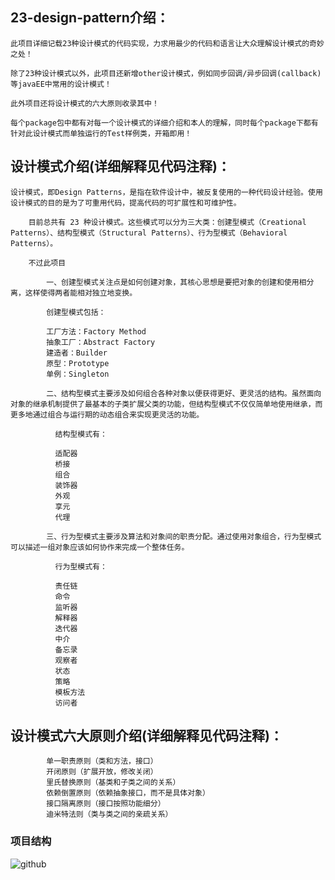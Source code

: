 ## 23-design-pattern介绍：
    
    此项目详细记载23种设计模式的代码实现，力求用最少的代码和语言让大众理解设计模式的奇妙之处！
            
    除了23种设计模式以外，此项目还新增other设计模式，例如同步回调/异步回调(callback)等javaEE中常用的设计模式！
            
    此外项目还将设计模式的六大原则收录其中！ 
   
    每个package包中都有对每一个设计模式的详细介绍和本人的理解，同时每个package下都有针对此设计模式而单独运行的Test样例类，开箱即用！
            
## 设计模式介绍(详细解释见代码注释)：

    设计模式，即Design Patterns，是指在软件设计中，被反复使用的一种代码设计经验。使用设计模式的目的是为了可重用代码，提高代码的可扩展性和可维护性。
        
        目前总共有 23 种设计模式。这些模式可以分为三大类：创建型模式（Creational Patterns）、结构型模式（Structural Patterns）、行为型模式（Behavioral Patterns）。
        
        不过此项目
        
            一、创建型模式关注点是如何创建对象，其核心思想是要把对象的创建和使用相分离，这样使得两者能相对独立地变换。
        
            创建型模式包括：
            
            工厂方法：Factory Method
            抽象工厂：Abstract Factory
            建造者：Builder
            原型：Prototype
            单例：Singleton
            
            二、结构型模式主要涉及如何组合各种对象以便获得更好、更灵活的结构。虽然面向对象的继承机制提供了最基本的子类扩展父类的功能，但结构型模式不仅仅简单地使用继承，而更多地通过组合与运行期的动态组合来实现更灵活的功能。
              
              结构型模式有：
              
              适配器
              桥接
              组合
              装饰器
              外观
              享元
              代理
              
            三、行为型模式主要涉及算法和对象间的职责分配。通过使用对象组合，行为型模式可以描述一组对象应该如何协作来完成一个整体任务。
              
              行为型模式有：
              
              责任链
              命令
              监听器
              解释器
              迭代器
              中介
              备忘录
              观察者
              状态
              策略
              模板方法
              访问者
              

## 设计模式六大原则介绍(详细解释见代码注释)：             
            
            单一职责原则（类和方法，接口）
            开闭原则（扩展开放，修改关闭）
            里氏替换原则（基类和子类之间的关系）
            依赖倒置原则（依赖抽象接口，而不是具体对象）
            接口隔离原则（接口按照功能细分）
            迪米特法则（类与类之间的亲疏关系）  
    
### 项目结构
![github](https://raw.githubusercontent.com/gl0726/-23-design-pattern/master/picture/struct.jpg "github")
    
            


